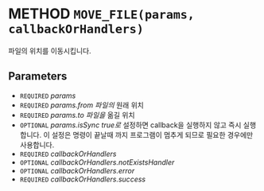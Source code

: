 # METHOD `MOVE_FILE(params, callbackOrHandlers)`
파일의 위치를 이동시킵니다.

## Parameters
* `REQUIRED` *params*
* `REQUIRED` *params.from		파일의* 원래 위치
* `REQUIRED` *params.to		파일을* 옮길 위치
* `OPTIONAL` *params.isSync	true로* 설정하면 callback을 실행하지 않고 즉시 실행합니다. 이 설정은 명령이 끝날때 까지 프로그램이 멈추게 되므로 필요한 경우에만 사용합니다.
* `REQUIRED` *callbackOrHandlers*
* `OPTIONAL` *callbackOrHandlers.notExistsHandler*
* `OPTIONAL` *callbackOrHandlers.error*
* `REQUIRED` *callbackOrHandlers.success*
